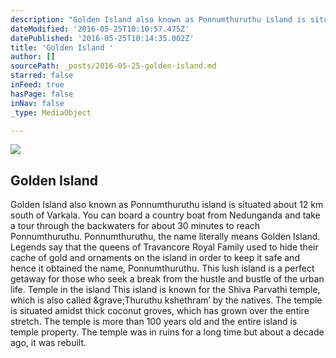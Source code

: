 ```yaml
---
description: "Golden Island also known as Ponnumthuruthu island is situated about 12 km south of Varkala. You can board a country boat from Nedunganda and take a tour through the backwaters for about 30 minutes to reach Ponnumthuruthu. \n\nPonnumthuruthu, the name literally means Golden Island. Legends say that the queens of Travancore Royal Family used to hide their cache of gold and ornaments on the island in order to keep it safe and hence it obtained the name, Ponnumthuruthu. \n\nThis lush island is a perfect getaway for those who seek a break from the hustle and bustle of the urban life. \n\nTemple in the island\nThis island is known for the Shiva Parvathi temple, which is also called `Thuruthu kshethram’ by the natives. The temple is situated amidst thick coconut groves, which has grown over the entire stretch. The temple is more than 100 years old and the entire island is temple property. The temple was in ruins for a long time but about a decade ago, it was rebuilt. "
dateModified: '2016-05-25T10:10:57.475Z'
datePublished: '2016-05-25T10:14:35.002Z'
title: 'Golden Island '
author: []
sourcePath: _posts/2016-05-25-golden-island.md
starred: false
inFeed: true
hasPage: false
inNav: false
_type: MediaObject

---
```

<article style=""><img src="https://s3-us-west-2.amazonaws.com/the-grid-img/p/fe22ed2bbc52615e5a18d83d24da688d283da685.png" /><h1>Golden Island </h1><p>Golden Island also known as Ponnumthuruthu island is situated about 12 km south of Varkala. You can board a country boat from Nedunganda and take a tour through the backwaters for about 30 minutes to reach Ponnumthuruthu. Ponnumthuruthu, the name literally means Golden Island. Legends say that the queens of Travancore Royal Family used to hide their cache of gold and ornaments on the island in order to keep it safe and hence it obtained the name, Ponnumthuruthu. This lush island is a perfect getaway for those who seek a break from the hustle and bustle of the urban life. Temple in the island This island is known for the Shiva Parvathi temple, which is also called &amp;grave;Thuruthu kshethram’ by the natives. The temple is situated amidst thick coconut groves, which has grown over the entire stretch. The temple is more than 100 years old and the entire island is temple property. The temple was in ruins for a long time but about a decade ago, it was rebuilt. </p></article>